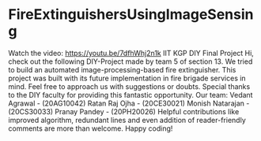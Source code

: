 # FireExtinguishersUsingImageSensing
Watch the video: https://youtu.be/7dfhWhj2n1k
IIT KGP DIY Final Project
Hi, check out the following DIY-Project made by team 5 of section 13. We tried to build an automated image-processing-based fire extinguisher. This project was built with its future implementation in fire brigade services in mind. Feel free to approach us with suggestions or doubts. Special thanks to the DIY faculty for providing this fantastic opportunity.
  Our team:
  Vedant Agrawal - (20AG10042)
  Ratan Raj Ojha - (20CE30021)
  Monish Natarajan - (20CS30033)
  Pranay Pandey - (20PH20026)
Helpful contributions like improved algorithm, redundant lines and even addition of reader-friendly comments are more than welcome. Happy coding!
